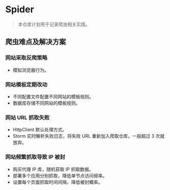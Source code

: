 # Spider
> 本仓库计划用于记录爬虫相关实践。

## 爬虫难点及解决方案

### 网站采取反爬策略
- 模拟浏览器行为。

### 网站模板定期改动
- 不同配置文件配置不同网站的模板规则。
- 数据库存储不同网站的模板规则。

### 网站 URL 抓取失败
- HttpClient 默认处理方式。
- Storm 实时解析失败日志，将失败 URL 重新加入爬取仓库，一般超过 3 次就放弃。

### 网站频繁抓取导致 IP 被封
- 购买代理 IP 库，随机获取 IP 抓取数据。
- 部署多个应用分别抓取，降低单节点访问频率。
- 设置每个页面抓取时间间隔，降低被封概率。

